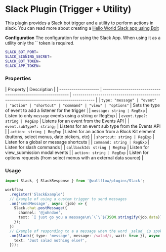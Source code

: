 # Slack Plugin (Trigger + Utility)

This plugin provides a Slack bot trigger and a utility to perform actions in slack.
You can read more about creating a [Hello World Slack app using Bolt](https://api.slack.com/tutorials/tracks/hello-world-bolt)

**Configuration**
The configuration for using the Slack App. When using it as a utility only the `` token is required.

```bash
SLACK_BOT_PORT=
SLACK_SIGNING_SECRET=
SLACK_BOT_TOKEN=
SLACK_APP_TOKEN=
```

### Properties

| Property             | Description                                                   |
| -------------------- | ------------------------------------------------------------- | ----------------------------------------------------------------------------------------- |
| `type: "message" | "event" | "action" | "shortcut" | "command" | "view" | "options"` | Sets the type of event to add a listener for the trigger                                  |
| `message: string | RegExp`                                                           | Listen to only `message` events using a string or RegExp                                  |
| `event.type?: string | RegExp`                                                       | Listens for an event from the Events API                                                  |
| `event.subType?: string;`                                                            | Listens for an event sub type from the Events API                                         |
| `action: string | RegExp`                                                            | Listen for an action from a Block Kit element (buttons, select menus, date pickers, etc)  |
| `shortcut: string | RegExp`                                                          | Listen for a global or message shortcuts                                                  |
| `command: string | RegExp`                                                           | Listen for slash commands                                                                 |
| `callbackId: string | RegExp`                                                        | Listen for view_submission modal events                                                   |
| `action: string | RegExp`                                                            | Listen for options requests (from select menus with an external data source)              |


### Usage

```typescript
import Slack, { SlackResponse } from '@wallflow/plugins/Slack';

workflow
  .register('SlackExample')
  // Example of using a custom trigger to send messages
  .on('sendMessage', async (job) => {
    Slack.chat.postMessage({
      channel: '@johndoe',
      text: `I just go you a message\n\`\`\`${JSON.stringify(job.data)}\`\`\``,
    });
  })
  // Example of responding to a a message when the word _salad_ is spoken
  .on(Slack({ type: 'message', message: /salad/i, wait: true }), async () => ({
    text: 'Just salad nothing else?',
  }));
```
